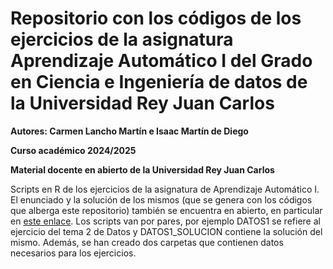 # Repositorio con los códigos de los ejercicios de la asignatura Aprendizaje Automático I del Grado en Ciencia e Ingeniería de datos de la Universidad Rey Juan Carlos

**Autores: Carmen Lancho Martín e Isaac Martín de Diego**  <br />
 
**Curso académico 2024/2025**  <br />

**Material docente en abierto de la Universidad Rey Juan Carlos**  <br />


Scripts en R de los ejercicios de la asignatura de Aprendizaje Automático I. El enunciado y la solución de los mismos (que se genera con los códigos que alberga este repositorio) también se encuentra en abierto, en particular en [este enlace](https://burjcdigital.urjc.es/items/197c3c73-74a7-4d67-892b-7113d00333ea). Los scripts van por pares, por ejemplo DATOS1 se refiere al ejercicio del tema 2 de Datos y DATOS1_SOLUCION contiene la solución del mismo.
Además, se han creado dos carpetas que contienen datos necesarios para los ejercicios.
